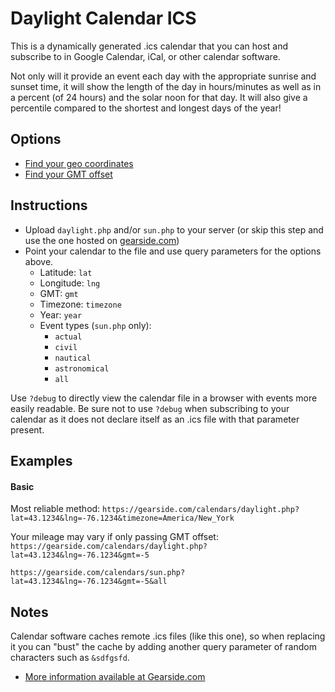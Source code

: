# Daylight Calendar ICS

This is a dynamically generated .ics calendar that you can host and subscribe to in Google Calendar, iCal, or other calendar software.

Not only will it provide an event each day with the appropriate sunrise and sunset time, it will show the length of the day in hours/minutes as well as in a percent (of 24 hours) and the solar noon for that day. It will also give a percentile compared to the shortest and longest days of the year!

## Options

- [Find your geo coordinates](http://mygeoposition.com/)
- [Find your GMT offset](http://en.wikipedia.org/wiki/List_of_UTC_time_offsets#mediaviewer/File:World_Time_Zones_Map.png)
    
## Instructions

- Upload `daylight.php` and/or `sun.php` to your server (or skip this step and use the one hosted on [gearside.com](https://gearside.com/calendars/daylight.php))
- Point your calendar to the file and use query parameters for the options above.
  - Latitude: `lat`
  - Longitude: `lng`
  - GMT: `gmt`
  - Timezone: `timezone`
  - Year: `year`
  - Event types (`sun.php` only):
    - `actual`
    - `civil`
    - `nautical`
    - `astronomical`
    - `all`

Use `?debug` to directly view the calendar file in a browser with events more easily readable. Be sure not to use `?debug` when subscribing to your calendar as it does not declare itself as an .ics file with that parameter present.

## Examples

#### Basic

Most reliable method:
`https://gearside.com/calendars/daylight.php?lat=43.1234&lng=-76.1234&timezone=America/New_York`

Your mileage may vary if only passing GMT offset:
`https://gearside.com/calendars/daylight.php?lat=43.1234&lng=-76.1234&gmt=-5`

`https://gearside.com/calendars/sun.php?lat=43.1234&lng=-76.1234&gmt=-5&all`

## Notes

Calendar software caches remote .ics files (like this one), so when replacing it you can "bust" the cache by adding another query parameter of random characters such as `&sdfgsfd`.

- [More information available at Gearside.com](https://gearside.com/google-daylight-calendar/)

